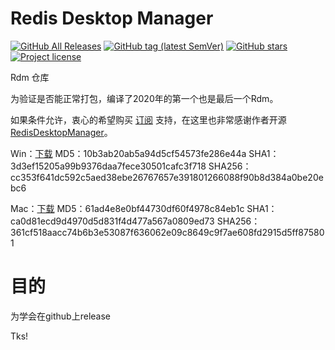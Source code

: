 # Redis Desktop Manager

[![GitHub All Releases](https://img.shields.io/github/downloads/kanyways/rdm/total?style=flat-square&logo=github)](https://github.com/kanyways/rdm/releases)
[![GitHub tag (latest SemVer)](https://img.shields.io/github/tag/kanyways/rdm?style=flat-square&logo=github)](https://github.com/kanyways/rdm/tags)
[![GitHub stars](https://img.shields.io/github/stars/kanyways/rdm?style=flat-square&logo=github)](https://github.com/kanyways/rdm/stargazers)
[![Project license](https://img.shields.io/github/license/kanyways/rdm?style=flat-square&logo=github)](https://github.com/kanyways/rdm/blob/master/LICENSE)

Rdm 仓库

为验证是否能正常打包，编译了2020年的第一个也是最后一个Rdm。

如果条件允许，衷心的希望购买 [订阅](https://redisdesktop.com/pricing) 支持，在这里也非常感谢作者开源 [RedisDesktopManager](https://github.com/uglide/RedisDesktopManager)。


Win：[下载](//github.com/kanyways/rdm/releases/download/2020.0/redis-desktop-manager-2020.0.0.exe)
MD5：10b3ab20ab5a94d5cf54573fe286e44a
SHA1：3d3ef15205a99b9376daa7fece30501cafc3f718
SHA256：cc353f641dc592c5aed38ebe26767657e391801266088f90b8d384a0be20ebc6

Mac：[下载](//github.com/kanyways/rdm/releases/download/2020.0/redis-desktop-manager-2020.0.0.dmg)
MD5：61ad4e8e0bf44730df60f4978c84eb1c
SHA1：ca0d81ecd9d4970d5d831f4d477a567a0809ed73
SHA256：361cf518aacc74b6b3e53087f636062e09c8649c9f7ae608fd2915d5ff875801

# 目的

为学会在github上release

Tks!
